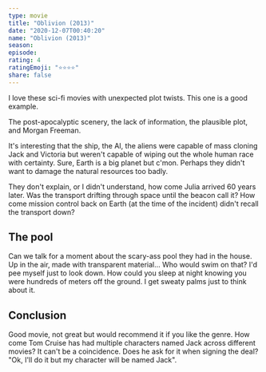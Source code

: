 ```yaml
---
type: movie
title: "Oblivion (2013)"
date: "2020-12-07T00:40:20"
name: "Oblivion (2013)"
season:
episode:
rating: 4
ratingEmoji: "⭐️⭐️⭐️⭐️"
share: false
---
```


I love these sci-fi movies with unexpected plot twists. This one is a good example.

The post-apocalyptic scenery, the lack of information, the plausible plot, and Morgan Freeman.

It's interesting that the ship, the AI, the aliens were capable of mass cloning Jack and Victoria but weren't capable of wiping out the whole human race with certainty. Sure, Earth is a big planet but c'mon. Perhaps they didn't want to damage the natural resources too badly.

They don't explain, or I didn't understand, how come Julia arrived 60 years later. Was the transport drifting through space until the beacon call it? How come mission control back on Earth (at the time of the incident) didn't recall the transport down?

## The pool

Can we talk for a moment about the scary-ass pool they had in the house. Up in the air, made with transparent material... Who would swim on that? I'd pee myself just to look down. How could you sleep at night knowing you were hundreds of meters off the ground. I get sweaty palms just to think about it.

## Conclusion

Good movie, not great but would recommend it if you like the genre. How come Tom Cruise has had multiple characters named Jack across different movies? It can't be a coincidence. Does he ask for it when signing the deal? "Ok, I'll do it but my character will be named Jack".
